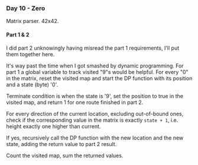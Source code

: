 ### Day 10 - Zero

Matrix parser. 42x42.

#### Part 1 & 2

I did part 2 unknowingly having misread the part 1 requirements, I'll put them together here.

It's way past the time when I got smashed by dynamic programming. For part 1 a global variable to track visited "9"s would be helpful. For every "0" in the matrix, reset the visited map and start the DP function with its position and a state (byte) '0'.

Terminate condition is when the state is '9', set the position to true in the visited map, and return 1 for one route finished in part 2.

For every direction of the current location, excluding out-of-bound ones, check if the corresponding value in the matrix is exactly `state + 1`, i.e. height exactly one higher than current. 

If yes, recursively call the DP function with the new location and the new state, adding the return value to part 2 result.

Count the visited map, sum the returned values.
